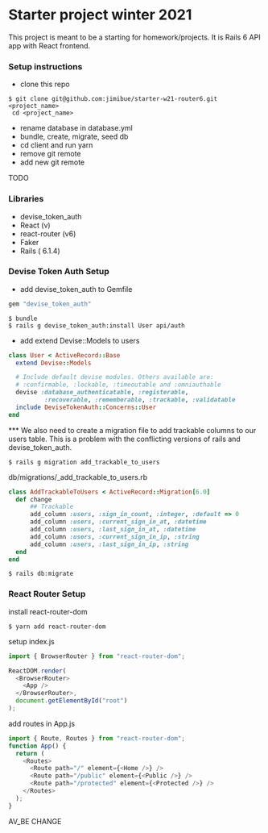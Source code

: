 # Starter project winter 2021

This project is meant to be a starting for homework/projects.
It is Rails 6 API app with React frontend.

### Setup instructions

- clone this repo

```
$ git clone git@github.com:jimibue/starter-w21-router6.git <project_name>
 cd <project_name>
```

- rename database in database.yml
- bundle, create, migrate, seed db
- cd client and run yarn
- remove git remote
- add new git remote

TODO

### Libraries

- devise_token_auth
- React (v)
- react-router (v6)
- Faker
- Rails ( 6.1.4)

### Devise Token Auth Setup

- add devise_token_auth to Gemfile

```ruby
gem "devise_token_auth"
```

```
$ bundle
$ rails g devise_token_auth:install User api/auth
```

- add extend Devise::Models to users

```ruby
class User < ActiveRecord::Base
  extend Devise::Models

  # Include default devise modules. Others available are:
  # :confirmable, :lockable, :timeoutable and :omniauthable
  devise :database_authenticatable, :registerable,
          :recoverable, :rememberable, :trackable, :validatable
  include DeviseTokenAuth::Concerns::User
end
```

\*\*\* We also need to create a migration file to add trackable columns to our users table. This is a problem with the conflicting versions of rails and devise_token_auth.

```
$ rails g migration add_trackable_to_users
```

db/migrations/\_add_trackable_to_users.rb

```ruby
class AddTrackableToUsers < ActiveRecord::Migration[6.0]
  def change
      ## Trackable
      add_column :users, :sign_in_count, :integer, :default => 0
      add_column :users, :current_sign_in_at, :datetime
      add_column :users, :last_sign_in_at, :datetime
      add_column :users, :current_sign_in_ip, :string
      add_column :users, :last_sign_in_ip, :string
  end
end

```

```
$ rails db:migrate
```

### React Router Setup

install react-router-dom

```
$ yarn add react-router-dom
```

setup index.js

```javascript
import { BrowserRouter } from "react-router-dom";

ReactDOM.render(
  <BrowserRouter>
    <App />
  </BrowserRouter>,
  document.getElementById("root")
);
```

add routes in App.js

```javascript
import { Route, Routes } from "react-router-dom";
function App() {
  return (
    <Routes>
      <Route path="/" element={<Home />} />
      <Route path="/public" element={<Public />} />
      <Route path="/protected" element={<Protected />} />
    </Routes>
  );
}
```

AV_BE CHANGE

